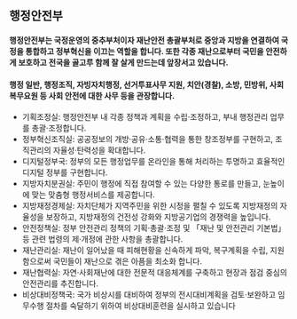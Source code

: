 ## 행정안전부

#### 행정안전부는 국정운영의 중추부처이자 재난안전 총괄부처로 중앙과 지방을 연결하여 국정을 통합하고 정부혁신을 이끄는 역할을 합니다. 또한 각종 재난으로부터 국민을 안전하게 보호하고 전국을 골고루 함께 잘 살게 만드는데 앞장서고 있습니다.

#### 행정 일반, 행정조직, 자빙자치행정, 선거투표사무 지원, 치안(경찰), 소방, 민방위, 사회복무요원 등 사회 안전에 대한 사무 등을 관장합니다.

* 기획조정실: 행정안전부 내 각종 정책과 계획을 수립·조정하고, 부내 행정관리 업무를 총괄·조정합니다.
* 정부혁신조직실: 공공정보의 개방·공유·소통·협력을 통한 창조정부를 구현하고, 조직관리의 자율성·탄력성을 확대합니다.
* 디지털정부국: 정부의 모든 행정업무를 온라인을 통해 처리하는 투명하고 효율적인 디지털 정부를 구현합니다.
* 지방자치분권실: 주민이 행정에 직접 참여할 수 있는 다양한 통로를 만들고, 눈높이에 맞는 맞춤형 행정서비스를 제공합니다.
* 지방재정경제실: 자치단체가 지역주민을 위한 시정을 펼칠 수 있도록 지방재정의 자율성을 보장하고, 지방재정의 건전성 강화와 지방공기업의 경쟁력을 높입니다.
* 안전정책실: 정부 안전관리 정책의 기획·총괄·조정 및 「재난 및 안전관리 기본법」 등 관련 법령의 제·개정에 관한 사항을 총괄합니다.
* 재난관리실: 재난이 일어났을 때 피해현황을 신속하게 파악, 복구계획을 수립, 지원함으로써 국민들이 재난으로 겪은 아픔을 최소화 합니다.
* 재난협력실: 자연·사회재난에 대한 전문적 대응체계를 구축하고 현장과 점검 중심의 안전관리를 추진합니다.
* 비상대비정책국: 국가 비상시를 대비하여 정부의 전시대비계획을 검토·보완하고 임무수행 절차를 숙달하기 위하여 비상대비훈련을 실시하고 있습니다
